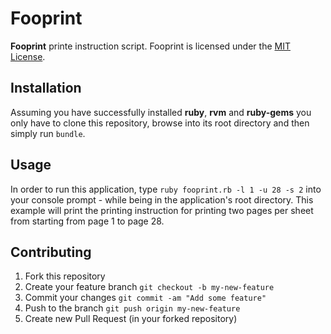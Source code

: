# Fooprint

**Fooprint** printe instruction script.
Fooprint is licensed under the [MIT License](http://opensource.org/licenses/MIT).

## Installation
Assuming you have successfully installed **ruby**, **rvm** and **ruby-gems** you only have to clone this repository, browse into its root directory and then simply run ````bundle````.

## Usage
In order to run this application, type ````ruby fooprint.rb -l 1 -u 28 -s 2```` into your console prompt - while being in the application's root directory.
This example will print the printing instruction for printing two pages per sheet from starting from page 1 to page 28.

## Contributing
1. Fork this repository
2. Create your feature branch `git checkout -b my-new-feature`
3. Commit your changes `git commit -am "Add some feature"`
4. Push to the branch `git push origin my-new-feature`
5. Create new Pull Request (in your forked repository)
